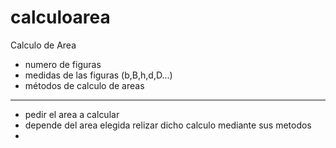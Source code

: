 # calculoarea
Calculo de Area
- numero de figuras
- medidas de las figuras (b,B,h,d,D...)
- métodos de calculo de areas

___
- pedir el area a calcular
- depende del area elegida relizar dicho calculo mediante sus metodos
- 

